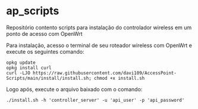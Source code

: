 # ap_scripts
Repositório contento scripts para instalação do controlador wireless em um ponto de acesso com OpenWrt

Para instalação, acesso o terminal de seu roteador wireless com OpenWrt e execute os seguintes comando:

```console
opkg update
opkg install curl
curl -LJO https://raw.githubusercontent.com/davi109/AccessPoint-Scripts/main/install/install.sh; chmod +x install.sh
```

Logo após, execute o arquivo baixado com o comando:

```console
./install.sh -h 'controller_server' -u 'api_user' -p 'api_password'
```

